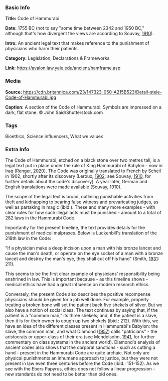 ### Basic Info

**Title:** 
Code of Hammurabi

**Date:** 
1755 BC (not to say "some time between 2342 and 1950 BC," although that's how divergent the views are according to Souvay, [1910](https://www.newadvent.org/cathen/07125a.htm)).

**Intro:** 
An ancient legal text that makes reference to the punishment of physicians who harm their patients.

**Category:** 
Legislation, Declarations & Frameworks

**Link:** 
https://avalon.law.yale.edu/ancient/hamframe.asp

### Media

**Source:** 
https://cdn.britannica.com/23/147323-050-A215B523/Detail-stele-Code-of-Hammurabi.jpg

**Caption:** 
A section of the Code of Hammurabi. Symbols are impressed on a dark, flat stone. © John Said/Shutterstock.com

### Tags

Bioethics, Science influencers, What we valuex

### Extra Info

The Code of Hammurabi, etched on a black stone over two metres tall, is a legal text put in place under the rule of King Hammurabi of Babylon - now in Iraq (Renger, [2020](https://www.britannica.com/biography/Hammurabi)). The Code was originally translated to French by Scheil in 1902, shortly after its discovery (Leroux, [1902](https://archive.org/details/mmoires04franuoft/page/n5/mode/2up); see Souvay, [1910](https://www.newadvent.org/cathen/07125a.htm), for further details about the code's discovery). A year later, German and English translations were made available (Souvay, [1910](https://www.newadvent.org/cathen/07125a.htm)).

The scope of the legal text is broad, outlining punishable activities from theft and kidnapping to bearing false witness and prevaricating judges, as well as partaking in magic (ibid.). These and many more examples - with clear rules for how such illegal acts must be punished - amount to a total of 282 laws in the Hammurabi Code.

Importantly for the present timeline, the text provides details for the punishment of medical malpraxes. Below is Luckenbill's translation of the 218th law in the Code:

"If a physician make a deep incision upon a man with his bronze lancet and cause the man's death, or operate on the eye socket of a man with a bronze lancet and destroy the man's eye, they shall cut off his hand" (Smith, [1931](https://www.lawbookexchange.com/pages/books/40721/j-m-powis-smith/the-origin-and-history-of-hebrew-law): 211).

This seems to be the first clear example of physicians' responsibility being enshrined in law. This is important because - as this timeline shows - medical ethics have had a great influence on modern research ethics.

Conversely, the present Code also describes the positive recompense physicians should be given for a job well done. For example, properly treating a broken bone will set the patient back five shekels of silver. But we also have a notion of social class. The text continues by saying that, if the patient is a "common man," its three shekels; and, if the patient is a slave, then it is for their owner to cough up two shekels (ibid.: 212). With this, we have an idea of the different classes present in Hammurabi's Babylon: the slave, the common man, and what Diamond ([1957](https://doi.org/10.2307/4199627)) calls "patricians" - the aristocrats or upper-class of their era (see Mendelsohn, [1941](https://doi.org/10.2307/3218743), for further commentary on class systems in the ancient world). Diamond's analysis of ancient codes also shows that the corporal sanctions - such as cutting a hand - present in the Hammurabi Code are quite archaic. Not only are physical punishments an inhumane approach to justice, but they were not present in law even three centuries before the Code (ibid.: 151-152). As we see with the Ebers Papyrus, ethics does not follow a linear progression - new standards do not need to be better than old ones.
